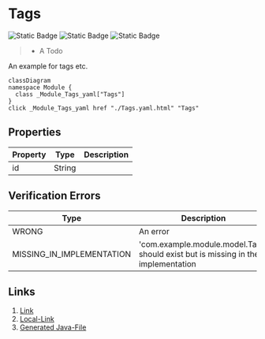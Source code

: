 # Tags
![Static Badge](https://img.shields.io/badge/Color--Tag-Blue-blue)
![Static Badge](https://img.shields.io/badge/Without%20Value-green)
![Static Badge](https://img.shields.io/badge/Validator%20Errors-2-red)

> - A Todo

An example for tags etc.
```mermaid
classDiagram
namespace Module {
  class _Module_Tags_yaml["Tags"]
}
click _Module_Tags_yaml href "./Tags.yaml.html" "Tags"
```



## Properties
| Property | Type | Description |
|------|------|-------------|
| id | String |  |




## Verification Errors
| Type | Description |
|------|-------------|
| WRONG | An error |
| MISSING_IN_IMPLEMENTATION | &#x27;com.example.module.model.Tags&#x27; should exist but is missing in the implementation |

## Links
1. [Link](http://www.google.com)
1. [Local-Link](./Module/index.yaml)
1. [Generated Java-File](./java/Tags.java)
